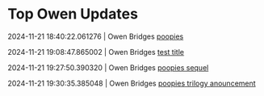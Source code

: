 # Top Owen Updates
2024-11-21 18:40:22.061276 \| Owen Bridges [poopies](./posts/0.md)

2024-11-21 19:08:47.865002 \| Owen Bridges [test title](./posts/1.md)

2024-11-21 19:27:50.390320 \| Owen Bridges [poopies sequel](./posts/2.md)

2024-11-21 19:30:35.385048 \| Owen Bridges [poopies trilogy anouncement](./posts/3.md)

